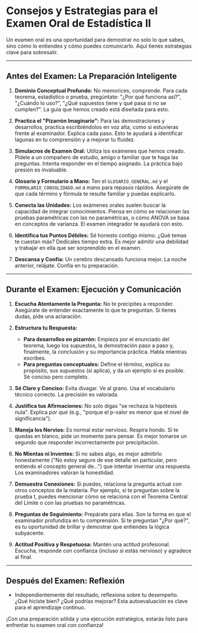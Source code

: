 # Consejos y Estrategias para el Examen Oral de Estadística II

Un examen oral es una oportunidad para demostrar no solo lo que sabes, sino cómo lo entiendes y cómo puedes comunicarlo. Aquí tienes estrategias clave para sobresalir.

---

## Antes del Examen: La Preparación Inteligente

1.  **Dominio Conceptual Profundo:** No memorices, comprende. Para cada teorema, estadístico o prueba, pregúntate: "¿Por qué funciona así?", "¿Cuándo lo uso?", "¿Qué supuestos tiene y qué pasa si no se cumplen?". La guía que hemos creado está diseñada para esto.

2.  **Practica el "Pizarrón Imaginario":** Para las demostraciones y desarrollos, practica escribiéndolos en voz alta, como si estuvieras frente al examinador. Explica cada paso. Esto te ayudará a identificar lagunas en tu comprensión y a mejorar tu fluidez.

3.  **Simulacros de Examen Oral:** Utiliza los exámenes que hemos creado. Pídele a un compañero de estudio, amigo o familiar que te haga las preguntas. Intenta responder en el tiempo asignado. La práctica bajo presión es invaluable.

4.  **Glosario y Formulario a Mano:** Ten el `GLOSARIO_GENERAL.md` y el `FORMULARIO_CONSOLIDADO.md` a mano para repasos rápidos. Asegúrate de que cada término y fórmula te resulte familiar y puedas explicarlo.

5.  **Conecta las Unidades:** Los exámenes orales suelen buscar la capacidad de integrar conocimientos. Piensa en cómo se relacionan las pruebas paramétricas con las no paramétricas, o cómo ANOVA se basa en conceptos de varianza. El examen integrador te ayudará con esto.

6.  **Identifica tus Puntos Débiles:** Sé honesto contigo mismo. ¿Qué temas te cuestan más? Dedícales tiempo extra. Es mejor admitir una debilidad y trabajar en ella que ser sorprendido en el examen.

7.  **Descansa y Confía:** Un cerebro descansado funciona mejor. La noche anterior, relájate. Confía en tu preparación.

---

## Durante el Examen: Ejecución y Comunicación

1.  **Escucha Atentamente la Pregunta:** No te precipites a responder. Asegúrate de entender exactamente lo que te preguntan. Si tienes dudas, pide una aclaración.

2.  **Estructura tu Respuesta:**
    *   **Para desarrollos en pizarrón:** Empieza por el enunciado del teorema, luego los supuestos, la demostración paso a paso y, finalmente, la conclusión y su importancia práctica. Habla mientras escribes.
    *   **Para preguntas conceptuales:** Define el término, explica su propósito, sus supuestos (si aplica), y da un ejemplo si es posible. Sé conciso pero completo.

3.  **Sé Claro y Conciso:** Evita divagar. Ve al grano. Usa el vocabulario técnico correcto. La precisión es valorada.

4.  **Justifica tus Afirmaciones:** No solo digas "se rechaza la hipótesis nula". Explica *por qué* (e.g., "porque el p-valor es menor que el nivel de significancia").

5.  **Maneja los Nervios:** Es normal estar nervioso. Respira hondo. Si te quedas en blanco, pide un momento para pensar. Es mejor tomarse un segundo que responder incorrectamente por precipitación.

6.  **No Mientas ni Inventes:** Si no sabes algo, es mejor admitirlo honestamente ("No estoy seguro de ese detalle en particular, pero entiendo el concepto general de...") que intentar inventar una respuesta. Los examinadores valoran la honestidad.

7.  **Demuestra Conexiones:** Si puedes, relaciona la pregunta actual con otros conceptos de la materia. Por ejemplo, si te preguntan sobre la prueba t, puedes mencionar cómo se relaciona con el Teorema Central del Límite o con las pruebas no paramétricas.

8.  **Preguntas de Seguimiento:** Prepárate para ellas. Son la forma en que el examinador profundiza en tu comprensión. Si te preguntan "¿Por qué?", es tu oportunidad de brillar y demostrar que entiendes la lógica subyacente.

9.  **Actitud Positiva y Respetuosa:** Mantén una actitud profesional. Escucha, responde con confianza (incluso si estás nervioso) y agradece al final.

---

## Después del Examen: Reflexión

*   Independientemente del resultado, reflexiona sobre tu desempeño. ¿Qué hiciste bien? ¿Qué podrías mejorar? Esta autoevaluación es clave para el aprendizaje continuo.

¡Con una preparación sólida y una ejecución estratégica, estarás listo para enfrentar tu examen oral con confianza!